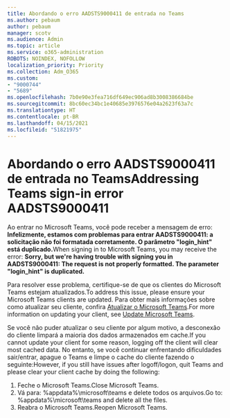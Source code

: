 ```yaml
---
title: Abordando o erro AADSTS9000411 de entrada no Teams
ms.author: pebaum
author: pebaum
manager: scotv
ms.audience: Admin
ms.topic: article
ms.service: o365-administration
ROBOTS: NOINDEX, NOFOLLOW
localization_priority: Priority
ms.collection: Adm_O365
ms.custom:
- "9000744"
- "5689"
ms.openlocfilehash: 7b0e90e3fea716df649ec906ad8b3008386684be
ms.sourcegitcommit: 8bc60ec34bc1e40685e3976576e04a2623f63a7c
ms.translationtype: HT
ms.contentlocale: pt-BR
ms.lasthandoff: 04/15/2021
ms.locfileid: "51821975"
---
```

# <a name="addressing-teams-sign-in-error-aadsts9000411"></a><span data-ttu-id="df43e-102">Abordando o erro AADSTS9000411 de entrada no Teams</span><span class="sxs-lookup"><span data-stu-id="df43e-102">Addressing Teams sign-in error AADSTS9000411</span></span>

<span data-ttu-id="df43e-103">Ao entrar no Microsoft Teams, você pode receber a mensagem de erro: **Infelizmente, estamos com problemas para entrar AADSTS9000411: a solicitação não foi formatada corretamente. O parâmetro "login_hint" está duplicado.**</span><span class="sxs-lookup"><span data-stu-id="df43e-103">When signing in to Microsoft Teams, you may receive the error: **Sorry, but we're having trouble with signing you in AADSTS9000411: The request is not properly formatted. The parameter "login_hint" is duplicated.**</span></span>

<span data-ttu-id="df43e-104">Para resolver esse problema, certifique-se de que os clientes do Microsoft Teams estejam atualizados.</span><span class="sxs-lookup"><span data-stu-id="df43e-104">To address this issue, please ensure your Microsoft Teams clients are updated.</span></span> <span data-ttu-id="df43e-105">Para obter mais informações sobre como atualizar seu cliente, confira [Atualizar o Microsoft Teams](https://support.office.com/article/Update-Microsoft-Teams-535a8e4b-45f0-4f6c-8b3d-91bca7a51db1).</span><span class="sxs-lookup"><span data-stu-id="df43e-105">For more information on updating your client, see [Update Microsoft Teams](https://support.office.com/article/Update-Microsoft-Teams-535a8e4b-45f0-4f6c-8b3d-91bca7a51db1).</span></span>

<span data-ttu-id="df43e-106">Se você não puder atualizar o seu cliente por algum motivo, a desconexão do cliente limpará a maioria dos dados armazenados em cache.</span><span class="sxs-lookup"><span data-stu-id="df43e-106">If you cannot update your client for some reason, logging off the client will clear most cached data.</span></span> <span data-ttu-id="df43e-107">No entanto, se você continuar enfrentando dificuldades sair/entrar, apague o Teams e limpe o cache do cliente fazendo o seguinte:</span><span class="sxs-lookup"><span data-stu-id="df43e-107">However, if you still have issues after logoff/logon, quit Teams and please clear your client cache by doing the following:</span></span>
1. <span data-ttu-id="df43e-108">Feche o Microsoft Teams.</span><span class="sxs-lookup"><span data-stu-id="df43e-108">Close Microsoft Teams.</span></span>
2. <span data-ttu-id="df43e-109">Vá para: %appdata%\microsoft\teams e delete todos os arquivos.</span><span class="sxs-lookup"><span data-stu-id="df43e-109">Go to: %appdata%\microsoft\teams and delete all the files.</span></span>
3. <span data-ttu-id="df43e-110">Reabra o Microsoft Teams.</span><span class="sxs-lookup"><span data-stu-id="df43e-110">Reopen Microsoft Teams.</span></span>
